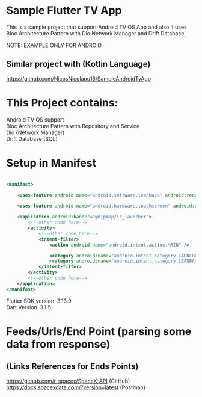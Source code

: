 # Sample Flutter TV App
This is a sample project that support Android TV OS App and also it uses Bloc Architecture Pattern with Dio Network Manager and Drift
Database.

NOTE: EXAMPLE ONLY FOR ANDROID

## Similar project with (Kotlin Language)
https://github.com/NicosNicolaou16/SampleAndroidTvApp <br />

# This Project contains:
Android TV OS support <br />
Bloc Architecture Pattern with Repository and Service <br />
Dio (Network Manager) <br />
Drift Database (SQL) <br />

# Setup in Manifest
```xml

<manifest>

    <uses-feature android:name="android.software.leanback" android:required="false" />

    <uses-feature android:name="android.hardware.touchscreen" android:required="false" />

    <application android:banner="@mipmap/ic_launcher">
        <!--other code here-->
        <activity>
            <!--other code here-->
            <intent-filter>
                <action android:name="android.intent.action.MAIN" />

                <category android:name="android.intent.category.LAUNCHER" />
                <category android:name="android.intent.category.LEANBACK_LAUNCHER" />
            </intent-filter>
        </activity>
        <!--other code here-->
    </application>
</manifest>
```

Flutter SDK version: 3.13.9 <br />
Dart Version: 3.1.5 <br />

# Feeds/Urls/End Point (parsing some data from response)
## (Links References for Ends Points)
https://github.com/r-spacex/SpaceX-API (GitHub) <br />
https://docs.spacexdata.com/?version=latest (Postman) <br />